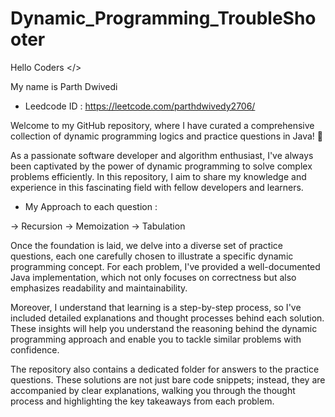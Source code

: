 # Dynamic_Programming_TroubleShooter

Hello Coders </>

My name is Parth Dwivedi

+ Leedcode ID : https://leetcode.com/parthdwivedy2706/

Welcome to my GitHub repository, where I have curated a comprehensive collection of dynamic programming logics and practice questions in Java! 🚀

As a passionate software developer and algorithm enthusiast, I've always been captivated by the power of dynamic programming to solve complex problems efficiently. In this repository, I aim to share my knowledge and experience in this fascinating field with fellow developers and learners.

+ My Approach to each question :

-> Recursion -> Memoization -> Tabulation 


Once the foundation is laid, we delve into a diverse set of practice questions, each one carefully chosen to illustrate a specific dynamic programming concept. For each problem, I've provided a well-documented Java implementation, which not only focuses on correctness but also emphasizes readability and maintainability.

Moreover, I understand that learning is a step-by-step process, so I've included detailed explanations and thought processes behind each solution. These insights will help you understand the reasoning behind the dynamic programming approach and enable you to tackle similar problems with confidence.

The repository also contains a dedicated folder for answers to the practice questions. These solutions are not just bare code snippets; instead, they are accompanied by clear explanations, walking you through the thought process and highlighting the key takeaways from each problem.
